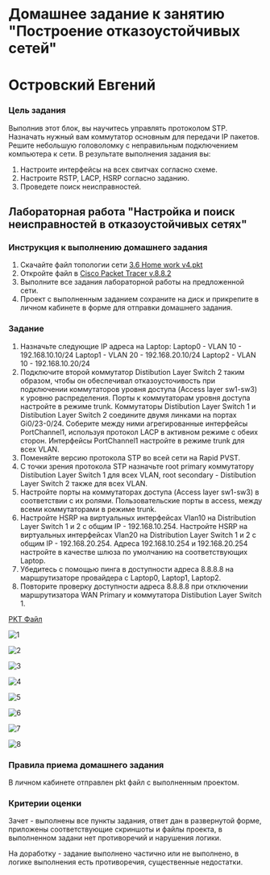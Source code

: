 # Домашнее задание к занятию "Построение отказоустойчивых сетей" 
# Островский Евгений

### Цель задания

Выполнив этот блок, вы научитесь управлять протоколом STP. Назначать нужный вам коммутатор основным для передачи IP пакетов. Решите небольшую головоломку с неправильным подключением компьютера к сети. В результате выполнения задания вы:

1. Настроите интерфейсы на всех свитчах согласно схеме.
2. Настроите RSTP, LACP, HSRP согласно заданию.
3. Проведете поиск неисправностей.


## Лабораторная работа "Настройка и поиск неисправностей в отказоустойчивых сетях"

### Инструкция к выполнению домашнего задания

1. Скачайте файл топологии сети [3.6 Home work v4.pkt](https://github.com/netology-code/rsnt-homeworks/blob/main/3-06/3.6_Home_work_v4.pkt)
2. Откройте файл в [Cisco Packet Tracer v.8.8.2](https://drive.google.com/drive/folders/1-8v8HrgnlSqYqHgH_Pku3qUxm4Vu0KMv?usp=drive_link)
3. Выполните все задания лабораторной работы на предложенной сети.
4. Проект с выполненным заданием сохраните на диск и прикрепите в личном кабинете в форме для отправки домашнего задания.

### Задание 

1. Назначьте следующие IP адреса на Laptop:
Laptop0 - VLAN 10 - 192.168.10.10/24
Laptop1 - VLAN 20 - 192.168.20.10/24
Laptop2 - VLAN 10 - 192.168.10.20/24
2. Подключите второй коммутатор Distibution Layer Switch 2 таким образом, чтобы он обеспечивал отказоусточивость при подключении коммутаторов уровня доступа (Access layer sw1-sw3) к уровню распределения.
Порты к коммутаторам уровня доступа настройте в режиме trunk.
Коммутаторы Distibution Layer Switch 1 и Distibution Layer Switch 2 соедините двумя линками на портах Gi0/23-0/24.
Соберите между ними агрегированные интерфейсы PortChannel1, используя протокол LACP в активном режиме с обеих сторон.
Интерфейсы PortChannel1 настройте в режиме trunk для всех VLAN.
3. Поменяйте версию протокола STP во всей сети на Rapid PVST.
4. С точки зрения протокола STP назначьте root primary коммутатору Distibution Layer Switch 1 для всех VLAN, root secondary - Distibution Layer Switch 2 также для всех VLAN.
5. Настройте порты на коммутаторах доступа (Access layer sw1-sw3) в соответствии с их ролями. Пользовательские порты в access, между всеми коммутаторами в режиме trunk.
6. Настройте HSRP на виртуальных интерфейсах Vlan10 на Distribution Layer Switch 1 и 2 с общим IP - 192.168.10.254.
Настройте HSRP на виртуальных интерфейсах Vlan20 на Distribution Layer Switch 1 и 2 с общим IP - 192.168.20.254.
Адреса 192.168.10.254 и 192.168.20.254 настройте в качестве шлюза по умолчанию на соответствующих Laptop.
7. Убедитесь с помощью пинга в доступности адреса 8.8.8.8 на маршрутизаторе провайдера с Laptop0, Laptop1, Laptop2.
8. Повторите проверку доступности адреса 8.8.8.8 при отключении маршрутизатора WAN Primary и коммутатора Distibution Layer Switch 1. 

[PKT Файл](https://github.com/joos-ntw/rsnt-homeworks/blob/main/files/3.6_Home_work_v4_2.pkt)

![1](https://github.com/joos-ntw/rsnt-homeworks/blob/main/files/361.png)

![2](https://github.com/joos-ntw/rsnt-homeworks/blob/main/files/362.png)

![3](https://github.com/joos-ntw/rsnt-homeworks/blob/main/files/363.png)

![4](https://github.com/joos-ntw/rsnt-homeworks/blob/main/files/364.png)

![5](https://github.com/joos-ntw/rsnt-homeworks/blob/main/files/365.png)

![6](https://github.com/joos-ntw/rsnt-homeworks/blob/main/files/366.png)

![7](https://github.com/joos-ntw/rsnt-homeworks/blob/main/files/367.png)

![8](https://github.com/joos-ntw/rsnt-homeworks/blob/main/files/368.png)

### Правила приема домашнего задания

В личном кабинете отправлен pkt файл с выполненным проектом.

### Критерии оценки

Зачет - выполнены все пункты задания, ответ дан в развернутой форме, приложены соответствующие скриншоты и файлы проекта, в выполненном задани нет противоречий и нарушения логики.

На доработку - задание выполнено частично или не выполнено, в логике выполнения есть противоречия, существенные недостатки.
